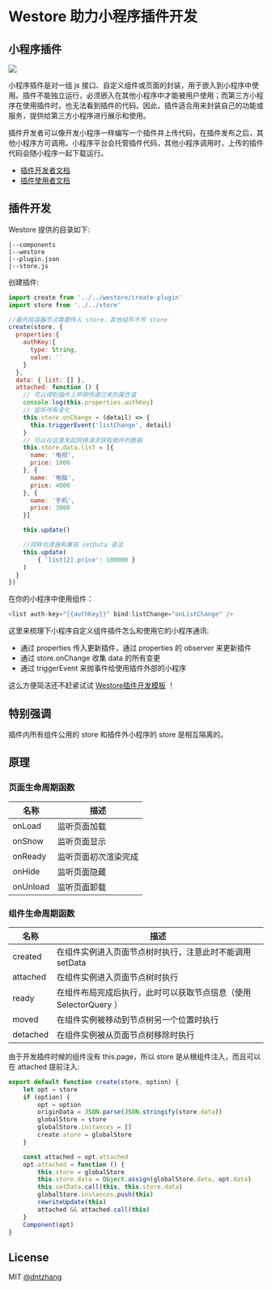 # Westore 助力小程序插件开发

## 小程序插件

![](https://developers.weixin.qq.com/miniprogram/dev/devtools/image/devtools2/createplugin.png?t=18092720)

小程序插件是对一组 js 接口、自定义组件或页面的封装，用于嵌入到小程序中使用。插件不能独立运行，必须嵌入在其他小程序中才能被用户使用；而第三方小程序在使用插件时，也无法看到插件的代码。因此，插件适合用来封装自己的功能或服务，提供给第三方小程序进行展示和使用。

插件开发者可以像开发小程序一样编写一个插件并上传代码，在插件发布之后，其他小程序方可调用。小程序平台会托管插件代码，其他小程序调用时，上传的插件代码会随小程序一起下载运行。

* [插件开发者文档](https://developers.weixin.qq.com/miniprogram/dev/framework/plugin/development.html)
* [插件使用者文档](https://developers.weixin.qq.com/miniprogram/dev/framework/plugin/using.html)

## 插件开发

Westore 提供的目录如下:

```
|--components
|--westore	
|--plugin.json	
|--store.js
```

创建插件:

```js
import create from '../../westore/create-plugin'
import store from '../../store'

//最外层容器节点需要传入 store，其他组件不传 store
create(store, {
  properties:{
    authKey:{
      type: String,
      value: ''
    }
  },
  data: { list: [] },
  attached: function () {
    // 可以得到插件上声明传递过来的属性值
    console.log(this.properties.authKey)
    // 监听所有变化
    this.store.onChange = (detail) => {
      this.triggerEvent('listChange', detail)
    }
    // 可以在这里发起网络请求获取插件的数据
    this.store.data.list = [{
      name: '电视',
      price: 1000
    }, {
      name: '电脑',
      price: 4000
    }, {
      name: '手机',
      price: 3000
    }]

    this.update()

    //同样也直接和兼容 setData 语法
    this.update(
        { 'list[2].price': 100000 }
    )
  }
})
```

在你的小程序中使用组件：

```js
<list auth-key="{{authKey}}" bind:listChange="onListChange" />
```

这里来梳理下小程序自定义组件插件怎么和使用它的小程序通讯:

* 通过 properties 传入更新插件，通过 properties 的 observer 来更新插件
* 通过 store.onChange 收集 data 的所有变更
* 通过 triggerEvent 来抛事件给使用插件外部的小程序

这么方便简洁还不赶紧试试 [Westore插件开发模板](https://github.com/dntzhang/westore/tree/master/packages/westore-plugin) ！

## 特别强调

插件内所有组件公用的 store 和插件外小程序的 store 是相互隔离的。 

## 原理

### 页面生命周期函数

| 名称 | 描述  |
| ------ | ------  |
| onLoad | 	监听页面加载	  |
| onShow | 监听页面显示	  |
| onReady | 监听页面初次渲染完成  |
| onHide | 监听页面隐藏	  |
| onUnload | 监听页面卸载  |

### 组件生命周期函数

| 名称 | 描述  |
| ------ | ------  |
| created | 	在组件实例进入页面节点树时执行，注意此时不能调用 setData	  |
| attached | 在组件实例进入页面节点树时执行	  |
| ready | 在组件布局完成后执行，此时可以获取节点信息（使用 SelectorQuery ）	  |
| moved | 在组件实例被移动到节点树另一个位置时执行	  |
| detached | 在组件实例被从页面节点树移除时执行  |

由于开发插件时候的组件没有 this.page，所以 store 是从根组件注入，而且可以在 attached 提前注入:

``` js
export default function create(store, option) {
    let opt = store
    if (option) {
        opt = option
        originData = JSON.parse(JSON.stringify(store.data))
        globalStore = store
        globalStore.instances = []
        create.store = globalStore
    }

    const attached = opt.attached
    opt.attached = function () {
        this.store = globalStore
        this.store.data = Object.assign(globalStore.data, opt.data)
        this.setData.call(this, this.store.data)
        globalStore.instances.push(this)
        rewriteUpdate(this)
        attached && attached.call(this)
    }
    Component(opt)
}
```

## License

MIT [@dntzhang](https://github.com/dntzhang)
